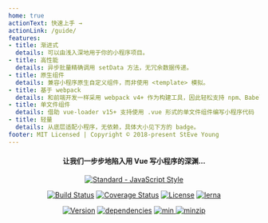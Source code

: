 ```yaml
---
home: true
actionText: 快速上手 →
actionLink: /guide/
features:
- title: 渐进式
  details: 可以由浅入深地用于你的小程序项目。
- title: 高性能
  details: 异步批量精确调用 setData 方法，无冗余数据传递。
- title: 原生组件
  details: 兼容小程序原生自定义组件，而非使用 <template> 模拟。
- title: 基于 webpack
  details: 和前端开发一样采用 webpack v4+ 作为构建工具，因此轻松支持 npm、Babel、Yaml、Less、Scss、Stylus 等等功能，同时也很方便自由扩展。No hacks...
- title: 单文件组件
  details: 借助 vue-loader v15+ 支持使用 .vue 形式的单文件组件编写小程序代码
- title: 轻量
  details: 从底层适配小程序，无依赖，具体大小见下方的 badge。
footer: MIT Licensed | Copyright © 2018-present StEve Young
---
```


<h4 align="center">让我们一步步地陷入用 Vue 写小程序的深渊...</h4>

<p align="center">
    <a href="https://github.com/feross/standard"><img :src="$withBase('/standard.svg')" alt="Standard - JavaScript Style"></a>
</p>

<p align="center">
    <a href="https://circleci.com/gh/tuateam/tua-mp/tree/master"><img src="https://img.shields.io/circleci/project/github/tuateam/tua-mp/master.svg" alt="Build Status"></a>
    <a href="https://codecov.io/github/tuateam/tua-mp?branch=master"><img src="https://img.shields.io/codecov/c/github/tuateam/tua-mp/master.svg" alt="Coverage Status"></a>
    <a href="https://www.npmjs.com/package/tua-mp"><img src="https://img.shields.io/npm/l/tua-mp.svg" alt="License"></a>
    <a href="https://lernajs.io/"><img src="https://img.shields.io/badge/maintained%20with-lerna-cc00ff.svg" alt="lerna"></a>
</p>

<p align="center">
    <a href="https://www.npmjs.com/package/tua-mp"><img src="https://img.shields.io/npm/v/tua-mp.svg" alt="Version"></a>
    <a href="https://tuateam.github.io/tua-mp/"><img src="https://img.shields.io/badge/dependencies-none-green.svg" alt="dependencies"></a>
    <a href="https://bundlephobia.com/result?p=tua-mp">
        <img src="https://badgen.net/bundlephobia/min/tua-mp" alt="min">
        <img src="https://badgen.net/bundlephobia/minzip/tua-mp" alt="minzip">
    </a>
</p>

